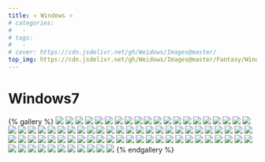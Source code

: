 ```yaml
---
title: ⭐ Windows ⭐
# categories:
#   -
# tags:
#   -
# cover: https://cdn.jsdelivr.net/gh/Weidows/Images@master/
top_img: https://cdn.jsdelivr.net/gh/Weidows/Images@master/Fantasy/Windows7/img0.jpeg
---
```


<!--
 * @Author: Weidows
 * @LastEditors: Weidows
 * @LastEditTime: 2020-10-24 22:52:53
 * @FilePath: \Weidowsd:\Game\Demo\Github\Blog\source\tags\gallery_data\Windows.md
-->

# Windows7

{% gallery %}
![](https://cdn.jsdelivr.net/gh/Weidows/Images@master/Fantasy/Windows7/img0.jpeg)
![](https://cdn.jsdelivr.net/gh/Weidows/Images@master/Fantasy/Windows7/windows7_003001.jpeg)
![](https://cdn.jsdelivr.net/gh/Weidows/Images@master/Fantasy/Windows7/windows7_003002.jpeg)
![](https://cdn.jsdelivr.net/gh/Weidows/Images@master/Fantasy/Windows7/windows7_003003.jpeg)
![](https://cdn.jsdelivr.net/gh/Weidows/Images@master/Fantasy/Windows7/windows7_003004.jpeg)
![](https://cdn.jsdelivr.net/gh/Weidows/Images@master/Fantasy/Windows7/windows7_003005.jpeg)
![](https://cdn.jsdelivr.net/gh/Weidows/Images@master/Fantasy/Windows7/windows7_003006.jpeg)
![](https://cdn.jsdelivr.net/gh/Weidows/Images@master/Fantasy/Windows7/windows7_003007.jpeg)
![](https://cdn.jsdelivr.net/gh/Weidows/Images@master/Fantasy/Windows7/windows7_003008.jpeg)
![](https://cdn.jsdelivr.net/gh/Weidows/Images@master/Fantasy/Windows7/windows7_003009.jpeg)
![](https://cdn.jsdelivr.net/gh/Weidows/Images@master/Fantasy/Windows7/windows7_003010.jpeg)
![](https://cdn.jsdelivr.net/gh/Weidows/Images@master/Fantasy/Windows7/windows7_003011.jpeg)
![](https://cdn.jsdelivr.net/gh/Weidows/Images@master/Fantasy/Windows7/windows7_003012.jpeg)
![](https://cdn.jsdelivr.net/gh/Weidows/Images@master/Fantasy/Windows7/windows7_003013.jpeg)
![](https://cdn.jsdelivr.net/gh/Weidows/Images@master/Fantasy/Windows7/windows7_003014.jpeg)
![](https://cdn.jsdelivr.net/gh/Weidows/Images@master/Fantasy/Windows7/windows7_003015.jpeg)
![](https://cdn.jsdelivr.net/gh/Weidows/Images@master/Fantasy/Windows7/windows7_003016.jpeg)
![](https://cdn.jsdelivr.net/gh/Weidows/Images@master/Fantasy/Windows7/windows7_003017.jpeg)
![](https://cdn.jsdelivr.net/gh/Weidows/Images@master/Fantasy/Windows7/windows7_003018.jpeg)
![](https://cdn.jsdelivr.net/gh/Weidows/Images@master/Fantasy/Windows7/windows7_003019.jpeg)
![](https://cdn.jsdelivr.net/gh/Weidows/Images@master/Fantasy/Windows7/windows7_003020.jpeg)
![](https://cdn.jsdelivr.net/gh/Weidows/Images@master/Fantasy/Windows7/windows7_004001.jpeg)
![](https://cdn.jsdelivr.net/gh/Weidows/Images@master/Fantasy/Windows7/windows7_004002.jpeg)
![](https://cdn.jsdelivr.net/gh/Weidows/Images@master/Fantasy/Windows7/windows7_004003.jpeg)
![](https://cdn.jsdelivr.net/gh/Weidows/Images@master/Fantasy/Windows7/windows7_004004.jpeg)
![](https://cdn.jsdelivr.net/gh/Weidows/Images@master/Fantasy/Windows7/windows7_004005.jpeg)
![](https://cdn.jsdelivr.net/gh/Weidows/Images@master/Fantasy/Windows7/windows7_004006.jpeg)
![](https://cdn.jsdelivr.net/gh/Weidows/Images@master/Fantasy/Windows7/windows7_004007.jpeg)
![](https://cdn.jsdelivr.net/gh/Weidows/Images@master/Fantasy/Windows7/windows7_004008.jpeg)
![](https://cdn.jsdelivr.net/gh/Weidows/Images@master/Fantasy/Windows7/windows7_004009.jpeg)
![](https://cdn.jsdelivr.net/gh/Weidows/Images@master/Fantasy/Windows7/windows7_004010.jpeg)
![](https://cdn.jsdelivr.net/gh/Weidows/Images@master/Fantasy/Windows7/windows7_004011.jpeg)
![](https://cdn.jsdelivr.net/gh/Weidows/Images@master/Fantasy/Windows7/windows7_004012.jpeg)
![](https://cdn.jsdelivr.net/gh/Weidows/Images@master/Fantasy/Windows7/windows7_004013.jpeg)
![](https://cdn.jsdelivr.net/gh/Weidows/Images@master/Fantasy/Windows7/windows7_004014.jpeg)
![](https://cdn.jsdelivr.net/gh/Weidows/Images@master/Fantasy/Windows7/windows7_004015.jpeg)
![](https://cdn.jsdelivr.net/gh/Weidows/Images@master/Fantasy/Windows7/windows7_004016.jpeg)
![](https://cdn.jsdelivr.net/gh/Weidows/Images@master/Fantasy/Windows7/windows7_004017.jpeg)
![](https://cdn.jsdelivr.net/gh/Weidows/Images@master/Fantasy/Windows7/windows7_004018.jpeg)
![](https://cdn.jsdelivr.net/gh/Weidows/Images@master/Fantasy/Windows7/windows7_004019.jpeg)
![](https://cdn.jsdelivr.net/gh/Weidows/Images@master/Fantasy/Windows7/windows7_004020.jpeg)
![](https://cdn.jsdelivr.net/gh/Weidows/Images@master/Fantasy/Windows7/windows7_1001.jpeg)
![](https://cdn.jsdelivr.net/gh/Weidows/Images@master/Fantasy/Windows7/windows7_1002.jpeg)
![](https://cdn.jsdelivr.net/gh/Weidows/Images@master/Fantasy/Windows7/windows7_1003.jpeg)
![](https://cdn.jsdelivr.net/gh/Weidows/Images@master/Fantasy/Windows7/windows7_1004.jpeg)
![](https://cdn.jsdelivr.net/gh/Weidows/Images@master/Fantasy/Windows7/windows7_1005.jpeg)
![](https://cdn.jsdelivr.net/gh/Weidows/Images@master/Fantasy/Windows7/windows7_1006.jpeg)
![](https://cdn.jsdelivr.net/gh/Weidows/Images@master/Fantasy/Windows7/windows7_1007.jpeg)
![](https://cdn.jsdelivr.net/gh/Weidows/Images@master/Fantasy/Windows7/windows7_1008.jpeg)
![](https://cdn.jsdelivr.net/gh/Weidows/Images@master/Fantasy/Windows7/windows7_1009.jpeg)
![](https://cdn.jsdelivr.net/gh/Weidows/Images@master/Fantasy/Windows7/windows7_1010.jpeg)
![](https://cdn.jsdelivr.net/gh/Weidows/Images@master/Fantasy/Windows7/windows7_1011.jpeg)
![](https://cdn.jsdelivr.net/gh/Weidows/Images@master/Fantasy/Windows7/windows7_1012.jpeg)
![](https://cdn.jsdelivr.net/gh/Weidows/Images@master/Fantasy/Windows7/windows7_1013.jpeg)
![](https://cdn.jsdelivr.net/gh/Weidows/Images@master/Fantasy/Windows7/windows7_1014.jpeg)
![](https://cdn.jsdelivr.net/gh/Weidows/Images@master/Fantasy/Windows7/windows7_1015.jpeg)
![](https://cdn.jsdelivr.net/gh/Weidows/Images@master/Fantasy/Windows7/windows7_1016.jpeg)
![](https://cdn.jsdelivr.net/gh/Weidows/Images@master/Fantasy/Windows7/windows7_1017.jpeg)
![](https://cdn.jsdelivr.net/gh/Weidows/Images@master/Fantasy/Windows7/windows7_1018.jpeg)
![](https://cdn.jsdelivr.net/gh/Weidows/Images@master/Fantasy/Windows7/windows7_1019.jpeg)
![](https://cdn.jsdelivr.net/gh/Weidows/Images@master/Fantasy/Windows7/windows7_1020.jpeg)
![](https://cdn.jsdelivr.net/gh/Weidows/Images@master/Fantasy/Windows7/windows7_2001.jpeg)
![](https://cdn.jsdelivr.net/gh/Weidows/Images@master/Fantasy/Windows7/windows7_2002.jpeg)
![](https://cdn.jsdelivr.net/gh/Weidows/Images@master/Fantasy/Windows7/windows7_2003.jpeg)
![](https://cdn.jsdelivr.net/gh/Weidows/Images@master/Fantasy/Windows7/windows7_2004.jpeg)
![](https://cdn.jsdelivr.net/gh/Weidows/Images@master/Fantasy/Windows7/windows7_2005.jpeg)
![](https://cdn.jsdelivr.net/gh/Weidows/Images@master/Fantasy/Windows7/windows7_2006.jpeg)
![](https://cdn.jsdelivr.net/gh/Weidows/Images@master/Fantasy/Windows7/windows7_2007.jpeg)
![](https://cdn.jsdelivr.net/gh/Weidows/Images@master/Fantasy/Windows7/windows7_2008.jpeg)
![](https://cdn.jsdelivr.net/gh/Weidows/Images@master/Fantasy/Windows7/windows7_2009.jpeg)
![](https://cdn.jsdelivr.net/gh/Weidows/Images@master/Fantasy/Windows7/windows7_2010.jpeg)
![](https://cdn.jsdelivr.net/gh/Weidows/Images@master/Fantasy/Windows7/windows7_2011.jpeg)
![](https://cdn.jsdelivr.net/gh/Weidows/Images@master/Fantasy/Windows7/windows7_2012.jpeg)
![](https://cdn.jsdelivr.net/gh/Weidows/Images@master/Fantasy/Windows7/windows7_2013.jpeg)
![](https://cdn.jsdelivr.net/gh/Weidows/Images@master/Fantasy/Windows7/windows7_2014.jpeg)
![](https://cdn.jsdelivr.net/gh/Weidows/Images@master/Fantasy/Windows7/windows7_2015.jpeg)
![](https://cdn.jsdelivr.net/gh/Weidows/Images@master/Fantasy/Windows7/windows7_2016.jpeg)
![](https://cdn.jsdelivr.net/gh/Weidows/Images@master/Fantasy/Windows7/windows7_2017.jpeg)
![](https://cdn.jsdelivr.net/gh/Weidows/Images@master/Fantasy/Windows7/windows7_2018.jpeg)
![](https://cdn.jsdelivr.net/gh/Weidows/Images@master/Fantasy/Windows7/windows7_2019.jpeg)
![](https://cdn.jsdelivr.net/gh/Weidows/Images@master/Fantasy/Windows7/windows7_2020.jpeg)
{% endgallery %}
